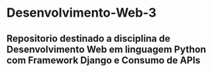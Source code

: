 # Desenvolvimento-Web-3

## Repositorio destinado a disciplina de Desenvolvimento Web em linguagem Python com Framework Django e Consumo de APIs

